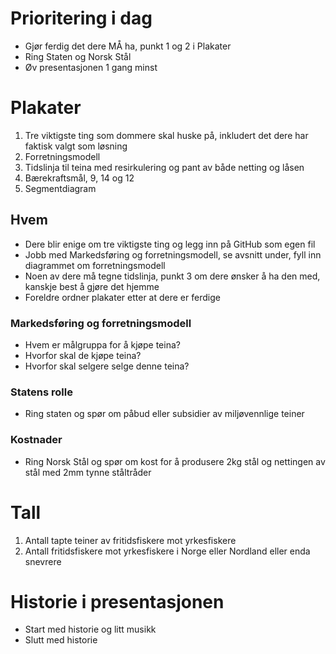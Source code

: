# Prioritering i dag
- Gjør ferdig det dere MÅ ha, punkt 1 og 2 i Plakater
- Ring Staten og Norsk Stål
- Øv presentasjonen 1 gang minst 

# Plakater
1. Tre viktigste ting som dommere skal huske på, inkludert det dere har faktisk valgt som løsning
2. Forretningsmodell
3. Tidslinja til teina med resirkulering og pant av både netting og låsen
4. Bærekraftsmål, 9, 14 og 12
5. Segmentdiagram
## Hvem
- Dere blir enige om tre viktigste ting og legg inn på GitHub som egen fil
- Jobb med Markedsføring og forretningsmodell, se avsnitt under, fyll inn diagrammet om forretningsmodell 
- Noen av dere må tegne tidslinja, punkt 3 om dere ønsker å ha den med, kanskje best å gjøre det hjemme
- Foreldre ordner plakater etter at dere er ferdige
### Markedsføring og forretningsmodell
- Hvem er målgruppa for å kjøpe teina?
- Hvorfor skal de kjøpe teina?
- Hvorfor skal selgere selge denne teina?
### Statens rolle
- Ring staten og spør om påbud eller subsidier av miljøvennlige teiner
### Kostnader
- Ring Norsk Stål og spør om kost for å produsere 2kg stål og nettingen av stål med 2mm tynne ståltråder

# Tall
1. Antall tapte teiner av fritidsfiskere mot yrkesfiskere
2. Antall fritidsfiskere mot yrkesfiskere i Norge eller Nordland eller enda snevrere

# Historie i presentasjonen
- Start med historie og litt musikk
- Slutt med historie

